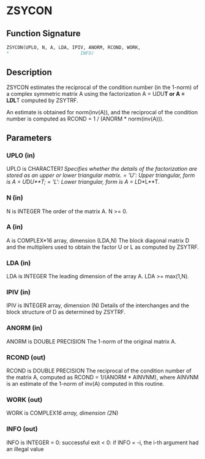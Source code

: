 # ZSYCON

## Function Signature

```fortran
ZSYCON(UPLO, N, A, LDA, IPIV, ANORM, RCOND, WORK,
*                          INFO)
```

## Description


 ZSYCON estimates the reciprocal of the condition number (in the
 1-norm) of a complex symmetric matrix A using the factorization
 A = U*D*U**T or A = L*D*L**T computed by ZSYTRF.

 An estimate is obtained for norm(inv(A)), and the reciprocal of the
 condition number is computed as RCOND = 1 / (ANORM * norm(inv(A))).

## Parameters

### UPLO (in)

UPLO is CHARACTER*1 Specifies whether the details of the factorization are stored as an upper or lower triangular matrix. = 'U': Upper triangular, form is A = U*D*U**T; = 'L': Lower triangular, form is A = L*D*L**T.

### N (in)

N is INTEGER The order of the matrix A. N >= 0.

### A (in)

A is COMPLEX*16 array, dimension (LDA,N) The block diagonal matrix D and the multipliers used to obtain the factor U or L as computed by ZSYTRF.

### LDA (in)

LDA is INTEGER The leading dimension of the array A. LDA >= max(1,N).

### IPIV (in)

IPIV is INTEGER array, dimension (N) Details of the interchanges and the block structure of D as determined by ZSYTRF.

### ANORM (in)

ANORM is DOUBLE PRECISION The 1-norm of the original matrix A.

### RCOND (out)

RCOND is DOUBLE PRECISION The reciprocal of the condition number of the matrix A, computed as RCOND = 1/(ANORM * AINVNM), where AINVNM is an estimate of the 1-norm of inv(A) computed in this routine.

### WORK (out)

WORK is COMPLEX*16 array, dimension (2*N)

### INFO (out)

INFO is INTEGER = 0: successful exit < 0: if INFO = -i, the i-th argument had an illegal value

